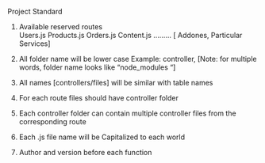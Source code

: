 Project Standard 

1.	Available reserved routes  
Users.js
Products.js
Orders.js
Content.js
……… [ Addones, Particular Services]

2.	All folder name will be lower case
Example: controller, 
[Note: for multiple words, folder name looks like “node_modules “]

3.	All names [controllers/files] will be similar with table names
4.	For each route files should have controller folder
5.	Each controller folder can contain multiple controller files from the corresponding route
6.	Each .js file name will be Capitalized to each world
7.	Author and version before each function
